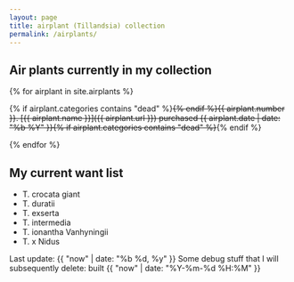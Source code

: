 ```yaml
---
layout: page
title: airplant (Tillandsia) collection
permalink: /airplants/
---
```

## Air plants currently in my collection

{% for airplant in site.airplants %}

{% if airplant.categories contains "dead" %}~~{% endif %}{{ airplant.number }}. [{{ airplant.name }}]({{ airplant.url }}) purchased {{ airplant.date | date: "%b %Y" }}{% if airplant.categories contains "dead" %}~~{% endif %}

{% endfor %}

## My current want list

* T. crocata giant
* T. duratii
* T. exserta
* T. intermedia
* T. ionantha Vanhyningii
* T. x Nidus

Last update: {{ "now" | date: "%b %d, %y" }}
Some debug stuff that I will subsequently delete: built {{ "now" | date: "%Y-%m-%d %H:%M" }}
